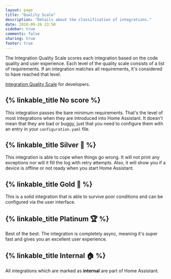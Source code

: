 ```yaml
---
layout: page
title: "Quality Scale"
description: "Details about the classification of integrations."
date: 2018-09-26 23:50
sidebar: true
comments: false
sharing: true
footer: true
---
```


The Integration Quality Scale scores each integration based on the code quality and user experience. Each level of the quality scale consists of a list of requirements. If an integration matches all requirements, it's considered to have reached that level.

[Integration Quality Scale](https://developers.home-assistant.io/docs/en/integration_quality_scale_index.html) for developers.

## {% linkable_title No score %}

This integration passes the bare minimum requirements. That's the level of most integrations when they are introduced into Home Assistant. It doesn't mean that they are bad or buggy, just that you need to configure them with an entry in your `configuration.yaml` file.

## {% linkable_title Silver 🥈 %}

This integration is able to cope when things go wrong. It will not print any exceptions nor will it fill the log with retry attempts. Also, it will show you if a device is offline or not ready when you start Home Assistant.

## {% linkable_title Gold 🥇 %}

This is a solid integration that is able to survive poor conditions and can be configured via the user interface.

## {% linkable_title Platinum 🏆 %}

Best of the best. The integration is completely async, meaning it's super fast and gives you an excellent user experience.

## {% linkable_title Internal 🏠 %}

All integrations which are marked as **internal** are part of Home Assistant.

